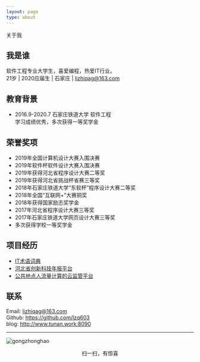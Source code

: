 ```yaml
---
layout: page
type: about
---
```

关于我

## <i class="fa fa-user"></i> 我是谁  
软件工程专业大学生，喜爱编程，热爱IT行业。  
21岁 | 2020应届生 | 石家庄 | lizhiqag@163.com  

## <i class="fa fa-graduation-cap"></i> 教育背景  
  
+ 2016.9-2020.7	石家庄铁道大学 软件工程  
学习成绩优秀，多次获得一等奖学金   

## 荣誉奖项

+ 2019年全国计算机设计大赛入围决赛  
+ 2019年软件杯软件设计大赛入围决赛  
+ 2019年获得河北省程序设计大赛二等奖  
+ 2019年获得河北省挑战杯省赛三等奖  
+ 2018年石家庄铁道大学“东软杯”程序设计大赛二等奖  
+ 2018年全国“互联网+”大赛铜奖  
+ 2018年获得国家励志奖学金  
+ 2017年河北省程序设计大赛三等奖  
+ 2017年石家庄铁道大学网页设计大赛三等奖  
+ 多次获得学校一等奖学金  


## 项目经历
- [IT术语词典](https://github.com/lzq603/itwords)
- [河北省创新科技年报平台](https://github.com/lzq603/itwords)
- [公共地点人流量计算的云监管平台](https://github.com/lzq603/itwords)

## <i class="fa fa-phone"></i> 联系  
Email: lizhiqag@163.com  
Github: https://github.com/lzq603  
blog: http://www.tunan.work:8090  

---  
![gongzhonghao](http://www.tunan.work:8090/upload/2019/8/qrcode_for_gh_889c8e5b9670_258-6b1c716ebd9f45e98ef74a5ef6172f9e.jpg)  
<p style="text-align:center;">扫一扫，有惊喜</p>
